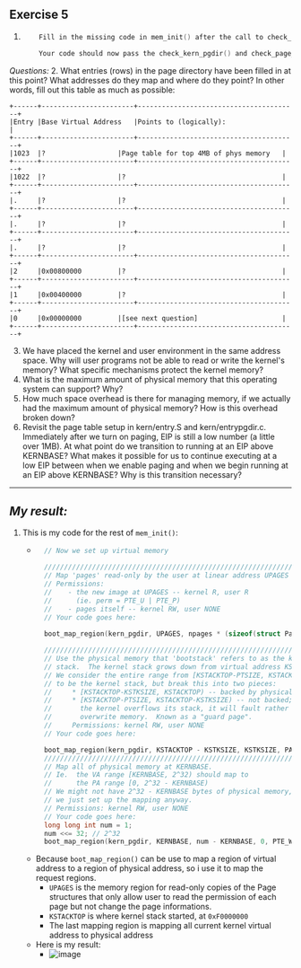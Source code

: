 **Exercise 5**
---

1.  ```c
        Fill in the missing code in mem_init() after the call to check_page().

        Your code should now pass the check_kern_pgdir() and check_page_installed_pgdir() checks.
    ```
*Questions:*
2. What entries (rows) in the page directory have been filled in at this point? What addresses do they map and where do they point? In other words, fill out this table as much as possible:

```
+------+-----------------------+----------------------------------------+
|Entry |Base Virtual Address   |Points to (logically):                  |
+------+-----------------------+----------------------------------------+
|1023  |?	               |Page table for top 4MB of phys memory   |
+------+-----------------------+----------------------------------------+
|1022  |?	               |?                                       |
+------+-----------------------+----------------------------------------+
|.	   |?	               |?                                       |
+------+-----------------------+----------------------------------------+
|.	   |?	               |?                                       |
+------+-----------------------+----------------------------------------+
|.	   |?	               |?                                       |
+------+-----------------------+----------------------------------------+
|2	   |0x00800000	       |?                                       |
+------+-----------------------+----------------------------------------+
|1	   |0x00400000	       |?                                       |
+------+-----------------------+----------------------------------------+
|0	   |0x00000000	       |[see next question]                     |
+------+-----------------------+----------------------------------------+
```

3. We have placed the kernel and user environment in the same address space. Why will user programs not be able to read or write the kernel's memory? What specific mechanisms protect the kernel memory?
4. What is the maximum amount of physical memory that this operating system can support? Why?
5. How much space overhead is there for managing memory, if we actually had the maximum amount of physical memory? How is this overhead broken down?
6. Revisit the page table setup in kern/entry.S and kern/entrypgdir.c. Immediately after we turn on paging, EIP is still a low number (a little over 1MB). At what point do we transition to running at an EIP above KERNBASE? What makes it possible for us to continue executing at a low EIP between when we enable paging and when we begin running at an EIP above KERNBASE? Why is this transition necessary?

---

***My result:***
---

1. This is my code for the rest of `mem_init()`:
    - ```c
        // Now we set up virtual memory

        //////////////////////////////////////////////////////////////////////
        // Map 'pages' read-only by the user at linear address UPAGES
        // Permissions:
        //    - the new image at UPAGES -- kernel R, user R
        //      (ie. perm = PTE_U | PTE_P)
        //    - pages itself -- kernel RW, user NONE
        // Your code goes here:
        
        boot_map_region(kern_pgdir, UPAGES, npages * (sizeof(struct PageInfo)), PADDR(pages), PTE_U | PTE_W);                              

        //////////////////////////////////////////////////////////////////////
        // Use the physical memory that 'bootstack' refers to as the kernel
        // stack.  The kernel stack grows down from virtual address KSTACKTOP.
        // We consider the entire range from [KSTACKTOP-PTSIZE, KSTACKTOP)
        // to be the kernel stack, but break this into two pieces:
        //     * [KSTACKTOP-KSTKSIZE, KSTACKTOP) -- backed by physical memory
        //     * [KSTACKTOP-PTSIZE, KSTACKTOP-KSTKSIZE) -- not backed; so if
        //       the kernel overflows its stack, it will fault rather than
        //       overwrite memory.  Known as a "guard page".
        //     Permissions: kernel RW, user NONE
        // Your code goes here:

        boot_map_region(kern_pgdir, KSTACKTOP - KSTKSIZE, KSTKSIZE, PADDR(bootstack), PTE_W);
        //////////////////////////////////////////////////////////////////////
        // Map all of physical memory at KERNBASE.
        // Ie.  the VA range [KERNBASE, 2^32) should map to
        //      the PA range [0, 2^32 - KERNBASE)
        // We might not have 2^32 - KERNBASE bytes of physical memory, but
        // we just set up the mapping anyway.
        // Permissions: kernel RW, user NONE
        // Your code goes here:
        long long int num = 1;
        num <<= 32; // 2^32
        boot_map_region(kern_pgdir, KERNBASE, num - KERNBASE, 0, PTE_W);
      ```
    - Because `boot_map_region()` can be use to map a region of virtual address to a region of physical address, so i use it to map the request regions.
        - `UPAGES` is the memory region for read-only copies of the Page structures that only allow user to read the permission of each page but not change the page informations.
        - `KSTACKTOP` is where kernel stack started, at `0xF0000000`
        - The last mapping region is mapping all current kernel virtual address to physical address
    - Here is my result:
        - ![image](https://github.com/vilesport/General-Xv6/assets/89498002/63205bec-d139-44a9-a496-8605c58d80d9)
